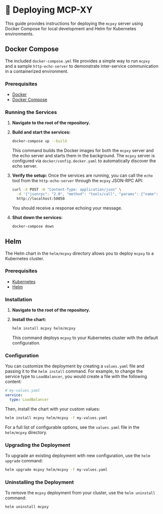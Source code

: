 # 🚀 Deploying MCP-XY

This guide provides instructions for deploying the `mcpxy` server using Docker Compose for local development and Helm for Kubernetes environments.

## Docker Compose

The included `docker-compose.yml` file provides a simple way to run `mcpxy` and a sample `http-echo-server` to demonstrate inter-service communication in a containerized environment.

### Prerequisites

- [Docker](https://docs.docker.com/get-docker/)
- [Docker Compose](https://docs.docker.com/compose/install/)

### Running the Services

1.  **Navigate to the root of the repository.**

2.  **Build and start the services:**
    ```bash
    docker-compose up --build
    ```
    This command builds the Docker images for both the `mcpxy` server and the echo server and starts them in the background. The `mcpxy` server is configured via `docker/config.docker.yaml` to automatically discover the echo server.

3.  **Verify the setup:**
    Once the services are running, you can call the `echo` tool from the `http-echo-server` through the `mcpxy` JSON-RPC API:
    ```bash
    curl -X POST -H "Content-Type: application/json" \
      -d '{"jsonrpc": "2.0", "method": "tools/call", "params": {"name": "docker-http-echo/-/echo", "arguments": {"message": "Hello from Docker!"}}, "id": 1}' \
      http://localhost:50050
    ```
    You should receive a response echoing your message.

4.  **Shut down the services:**
    ```bash
    docker-compose down
    ```

## Helm

The Helm chart in the `helm/mcpxy` directory allows you to deploy `mcpxy` to a Kubernetes cluster.

### Prerequisites

- [Kubernetes](https://kubernetes.io/docs/setup/)
- [Helm](https://helm.sh/docs/intro/install/)

### Installation

1.  **Navigate to the root of the repository.**

2.  **Install the chart:**
    ```bash
    helm install mcpxy helm/mcpxy
    ```
    This command deploys `mcpxy` to your Kubernetes cluster with the default configuration.

### Configuration

You can customize the deployment by creating a `values.yaml` file and passing it to the `helm install` command. For example, to change the service type to `LoadBalancer`, you would create a file with the following content:

```yaml
# my-values.yaml
service:
  type: LoadBalancer
```

Then, install the chart with your custom values:
```bash
helm install mcpxy helm/mcpxy -f my-values.yaml
```

For a full list of configurable options, see the `values.yaml` file in the `helm/mcpxy` directory.

### Upgrading the Deployment

To upgrade an existing deployment with new configuration, use the `helm upgrade` command:
```bash
helm upgrade mcpxy helm/mcpxy -f my-values.yaml
```

### Uninstalling the Deployment

To remove the `mcpxy` deployment from your cluster, use the `helm uninstall` command:
```bash
helm uninstall mcpxy
```